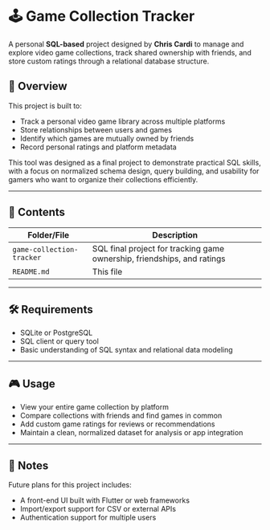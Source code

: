 # 🕹️ Game Collection Tracker

A personal **SQL-based** project designed by **Chris Cardi** to manage and explore video game collections, track shared ownership with friends, and store custom ratings through a relational database structure.

## 📖 Overview

This project is built to:

- Track a personal video game library across multiple platforms
- Store relationships between users and games
- Identify which games are mutually owned by friends
- Record personal ratings and platform metadata

This tool was designed as a final project to demonstrate practical SQL skills, with a focus on normalized schema design, query building, and usability for gamers who want to organize their collections efficiently.

---

## 📁 Contents

| Folder/File                 | Description                                                             |
| --------------------------- | ----------------------------------------------------------------------- |
| `game-collection-tracker` | SQL final project for tracking game ownership, friendships, and ratings |
| `README.md`               | This file                                                               |

---

## 🛠️ Requirements

- SQLite or PostgreSQL
- SQL client or query tool
- Basic understanding of SQL syntax and relational data modeling

---

## 🎮 Usage

- View your entire game collection by platform
- Compare collections with friends and find games in common
- Add custom game ratings for reviews or recommendations
- Maintain a clean, normalized dataset for analysis or app integration

---

## 📌 Notes

Future plans for this project includes:

- A front-end UI built with Flutter or web frameworks
- Import/export support for CSV or external APIs
- Authentication support for multiple users

